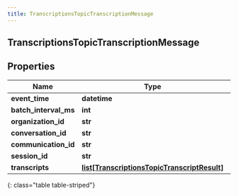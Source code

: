 ```yaml
---
title: TranscriptionsTopicTranscriptionMessage
---
```

## TranscriptionsTopicTranscriptionMessage

## Properties

|Name | Type | Description | Notes|
|------------ | ------------- | ------------- | -------------|
| **event_time** | **datetime** |  | [optional] |
| **batch_interval_ms** | **int** |  | [optional] |
| **organization_id** | **str** |  | [optional] |
| **conversation_id** | **str** |  | [optional] |
| **communication_id** | **str** |  | [optional] |
| **session_id** | **str** |  | [optional] |
| **transcripts** | [**list[TranscriptionsTopicTranscriptResult]**](TranscriptionsTopicTranscriptResult.html) |  | [optional] |
{: class="table table-striped"}


